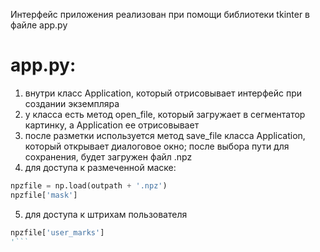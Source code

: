 Интерфейс приложения реализован при помощи библиотеки tkinter в файле app.py
# app.py:
1) внутри класс Application, который отрисовывает интерфейс при создании экземпляра
2) у класса есть метод open_file, который загружает в сегментатор картинку, а Application ее отрисовывает
3) после разметки используется метод save_file класса Application, который открывает диалоговое окно; после выбора пути для сохранения, будет загружен файл .npz
4) для доступа к размеченной маске:
```python
npzfile = np.load(outpath + '.npz')
npzfile['mask']
```

5) для доступа к штрихам пользователя
```python
npzfile['user_marks']
'```
